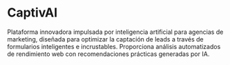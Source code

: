 # CaptivAI
Plataforma innovadora impulsada por inteligencia artificial para agencias de marketing, diseñada para optimizar la captación de leads a través de formularios inteligentes e incrustables. Proporciona análisis automatizados de rendimiento web con recomendaciones prácticas generadas por IA.
